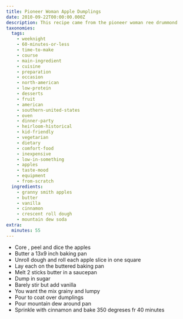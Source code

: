 ```yaml
---
title: Pioneer Woman Apple Dumplings
date: 2010-09-22T00:00:00.000Z
description: This recipe came from the pioneer woman ree drummond
taxonomies:
  tags:
    - weeknight
    - 60-minutes-or-less
    - time-to-make
    - course
    - main-ingredient
    - cuisine
    - preparation
    - occasion
    - north-american
    - low-protein
    - desserts
    - fruit
    - american
    - southern-united-states
    - oven
    - dinner-party
    - heirloom-historical
    - kid-friendly
    - vegetarian
    - dietary
    - comfort-food
    - inexpensive
    - low-in-something
    - apples
    - taste-mood
    - equipment
    - from-scratch
  ingredients:
    - granny smith apples
    - butter
    - vanilla
    - cinnamon
    - crescent roll dough
    - mountain dew soda
extra:
  minutes: 55
---
```

 - Core , peel and dice the apples
 - Butter a 13x9 inch baking pan
 - Unroll dough and roll each apple slice in one square
 - Lay each on the buttered baking pan
 - Melt 2 sticks butter in a saucepan
 - Dump in sugar
 - Barely stir but add vanilla
 - You want the mix grainy and lumpy
 - Pour to coat over dumplings
 - Pour mountain dew around pan
 - Sprinkle with cinnamon and bake 350 degreses fr 40 minutes
